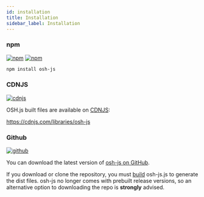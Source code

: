 ```yaml
---
id: installation
title: Installation
sidebar_label: Installation
---
```


### npm
[![npm](https://img.shields.io/npm/v/osh-js.svg?style=flat-square&maxAge=600)](https://npmjs.com/package/osh-js.js)
[![npm](https://img.shields.io/npm/dm/osh-js.svg?style=flat-square&maxAge=600)](https://www.npmjs.com/package/osh-js)

```sh
npm install osh-js 
```

### CDNJS

[![cdnjs](https://img.shields.io/cdnjs/v/osh-js.svg?style=flat-square&maxAge=600)](https://cdnjs.com/libraries/osh-js)

OSH.js built files are available on [CDNJS](https://cdnjs.com/):

https://cdnjs.com/libraries/osh-js

### Github
[![github](https://img.shields.io/github/release/opensensorhub/osh-js.svg?style=flat-square&maxAge=600)](https://github.com/opensensorhub/osh-js/releases/latest)

You can download the latest version of [osh-js on GitHub](https://github.com/opensensorhub/osh-js/releases/latest).

If you download or clone the repository, you must [build](../advanced/developers/contributing) osh-js.js to generate the dist files. osh-js no longer comes with prebuilt release versions, so an alternative option to downloading the repo is **strongly** advised.

